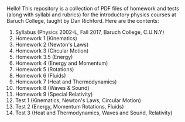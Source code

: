 Hello! This repository is a collection of PDF files of homework and tests (along with syllabi and rubrics) for the introductory physics courses at Baruch College, taught by Dan Richford. Here are the contents:

  1. Syllabus     (Physics 2002-L, Fall 2017, Baruch College, C.U.N.Y)
  2. Homework 1   (Kinematics)
  3. Homework 2   (Newton's Laws)
  4. Homework 3   (Circular Motion)
  5. Homework 3.5 (Energy)
  6. Homework 4   (Energy and Momentum)
  7. Homework 5   (Rotations)
  8. Homework 6   (Fluids)
  9. Homework 7   (Heat and Thermodynamics)
 10. Homework 8   (Waves & Sound)
 11. Homework 9   (Special Relativity)
 12. Test 1       (Kinematics, Newton's Laws, Circular Motion)
 13. Test 2       (Energy, Momentum Rotations, Fluids)
 14. Test 3       (Heat and Thermodynamics, Waves and Sound, Relativity)